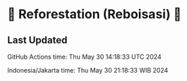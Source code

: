 
# 🌳 Reforestation (Reboisasi) 🌲

## Last Updated

GitHub Actions time: Thu May 30 14:18:33 UTC 2024

Indonesia/Jakarta time: Thu May 30 21:18:33 WIB 2024
